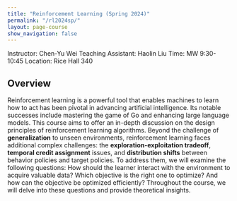 ```yaml
---
title: "Reinforcement Learning (Spring 2024)"
permalink: "/rl2024sp/"
layout: page-course
show_navigation: false
---
```


Instructor: Chen-Yu Wei
Teaching Assistant: Haolin Liu
Time: MW 9:30-10:45
Location: Rice Hall 340

## Overview  
Reinforcement learning is a powerful tool that enables machines to learn how to act has been pivotal in advancing artificial intelligence. Its notable successes include mastering the game of Go and enhancing large language models. This course aims to offer an in-depth discussion on the design principles of reinforcement learning algorithms. Beyond the challenge of **generalization** to unseen environments, reinforcement learning faces additional complex challenges: the **exploration-exploitation tradeoff**, **temporal credit assignment** issues, and **distribution shifts** between behavior policies and target policies. To address them, we will examine the following questions: How should the learner interact with the environment to acquire valuable data? Which objective is the right one to optimize? And how can the objective be optimized efficiently? Throughout the course, we will delve into these questions and provide theoretical insights. 

